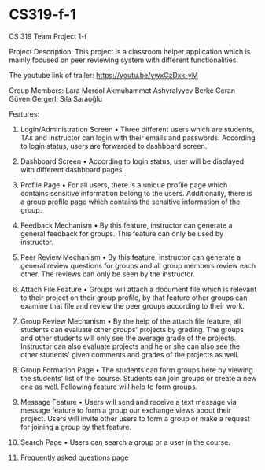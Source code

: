 # CS319-f-1
CS 319 Team Project 1-f

Project Description: 
  This project is a classroom helper application which is mainly focused on peer reviewing system with different functionalities. 
  
 The youtube link of trailer: https://youtu.be/ywxCzDxk-yM

Group Members:
  Lara Merdol
  Akmuhammet Ashyralyyev
  Berke Ceran
  Güven Gergerli
  Sıla Saraoğlu

Features:
1)	Login/Administration Screen
  •	Three different users which are students, TAs and instructor can login with their emails and passwords. According to login status, users are forwarded to dashboard screen.

2)	Dashboard Screen
  •	According to login status, user will be displayed with different dashboard pages. 

3)	Profile Page
  •	For all users, there is a unique profile page which contains sensitive information belong to the users. Additionally, there is a group profile page which contains the sensitive information of the group.

4.	Feedback Mechanism
  •	By this feature, instructor can generate a general feedback for groups. This feature can only be used by instructor.

5)	Peer Review Mechanism
  •	By this feature, instructor can generate a general review questions for groups and all group members review each other. The reviews can only be seen by the instructor.
  
6) Attach File Feature
  • Groups will attach a document file which is relevant to their project on their group profile, by that feature other groups can examine that file and review the peer groups according to their work.

7)	Group Review Mechanism
  •	By the help of the attach file feature, all students can evaluate other groups' projects by grading. The groups and other students will only see the average grade of the projects. Instructor can also evaluate projects and he or she can also see the other students' given comments and grades of the projects as well.   

8)	Group Formation Page
  •	The students can form groups here by viewing the students' list of the course. Students can join groups or create a new one as well. Following feature will help to form groups.
  
9)  Message Feature
  • Users will send and receive a text message via message feature to form a group our exchange views about their project. Users will invite other users to form a group or make a request for joining a group by that feature.

10)	Search Page
  •	Users can search a group or a user in the course.
  
11)	Frequently asked questions page


